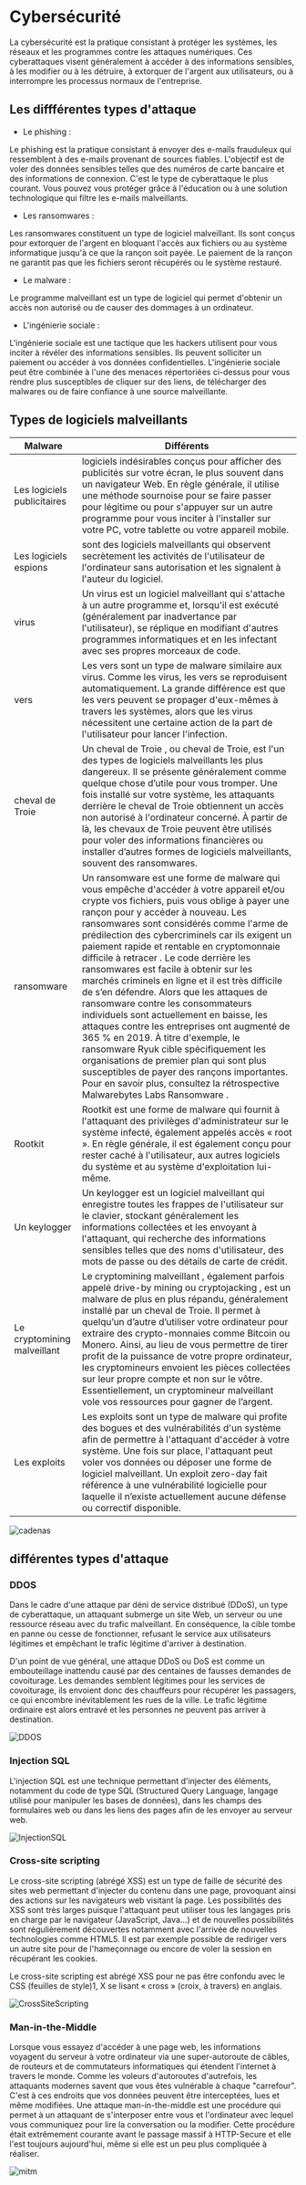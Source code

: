 # Cybersécurité

La cybersécurité est la pratique consistant à protéger les systèmes, les réseaux et les programmes contre les attaques numériques. Ces cyberattaques visent généralement à accéder à des informations sensibles, à les modifier ou à les détruire, à extorquer de l'argent aux utilisateurs, ou à interrompre les processus normaux de l'entreprise.

## Les diffférentes types d'attaque 

- Le phishing :

Le phishing est la pratique consistant à envoyer des e-mails frauduleux qui ressemblent à des e-mails provenant de sources fiables. L'objectif est de voler des données sensibles telles que des numéros de carte bancaire et des informations de connexion. C'est le type de cyberattaque le plus courant. Vous pouvez vous protéger grâce à l'éducation ou à une solution technologique qui filtre les e-mails malveillants.

- Les ransomwares :

Les ransomwares constituent un type de logiciel malveillant. Ils sont conçus pour extorquer de l'argent en bloquant l'accès aux fichiers ou au système informatique jusqu'à ce que la rançon soit payée. Le paiement de la rançon ne garantit pas que les fichiers seront récupérés ou le système restauré.

- Le malware : 


Le programme malveillant est un type de logiciel qui permet d'obtenir un accès non autorisé ou de causer des dommages à un ordinateur. 

- L'ingénierie sociale : 

L'ingénierie sociale est une tactique que les hackers utilisent pour vous inciter à révéler des informations sensibles. Ils peuvent solliciter un paiement ou accéder à vos données confidentielles. L'ingénierie sociale peut être combinée à l'une des menaces répertoriées ci-dessus pour vous rendre plus susceptibles de cliquer sur des liens, de télécharger des malwares ou de faire confiance à une source malveillante.


## Types de logiciels malveillants

Malware |Différents|
| - | - | 
| Les logiciels publicitaires  | logiciels indésirables conçus pour afficher des publicités sur votre écran, le plus souvent dans un navigateur Web. En règle générale, il utilise une méthode sournoise pour se faire passer pour légitime ou pour s'appuyer sur un autre programme pour vous inciter à l'installer sur votre PC, votre tablette ou votre appareil mobile.|
| Les logiciels espions |  sont des logiciels malveillants qui observent secrètement les activités de l'utilisateur de l'ordinateur sans autorisation et les signalent à l'auteur du logiciel.|
 | virus | Un  virus  est un logiciel malveillant qui s'attache à un autre programme et, lorsqu'il est exécuté (généralement par inadvertance par l'utilisateur), se réplique en modifiant d'autres programmes informatiques et en les infectant avec ses propres morceaux de code.
 |vers |Les vers  sont un type de malware similaire aux virus. Comme les virus, les vers se reproduisent automatiquement. La grande différence est que les vers peuvent se propager d'eux-mêmes à travers les systèmes, alors que les virus nécessitent une certaine action de la part de l'utilisateur pour lancer l'infection.|
 |cheval de Troie|Un  cheval de Troie , ou cheval de Troie, est l'un des types de logiciels malveillants les plus dangereux. Il se présente généralement comme quelque chose d’utile pour vous tromper. Une fois installé sur votre système, les attaquants derrière le cheval de Troie obtiennent un accès non autorisé à l'ordinateur concerné. À partir de là, les chevaux de Troie peuvent être utilisés pour voler des informations financières ou installer d’autres formes de logiciels malveillants, souvent des ransomwares.|
 |ransomware  |Un ransomware  est une forme de malware qui vous empêche d'accéder à votre appareil et/ou crypte vos fichiers, puis vous oblige à payer une rançon pour y accéder à nouveau. Les ransomwares sont considérés comme l'arme de prédilection des cybercriminels car ils exigent un paiement rapide et rentable en cryptomonnaie difficile à retracer  . Le code derrière les ransomwares est facile à obtenir sur les marchés criminels en ligne et il est très difficile de s’en défendre. Alors que les attaques de ransomware contre les consommateurs individuels sont actuellement en baisse, les attaques contre les entreprises ont augmenté de 365 % en 2019. À titre d'exemple, le  ransomware Ryuk  cible spécifiquement les organisations de premier plan qui sont plus susceptibles de payer des rançons importantes. Pour en savoir plus, consultez la  rétrospective Malwarebytes Labs Ransomware .|
 |Rootkit|Rootkit  est une forme de malware qui fournit à l'attaquant des privilèges d'administrateur sur le système infecté, également appelés accès « root ». En règle générale, il est également conçu pour rester caché à l'utilisateur, aux autres logiciels du système et au système d'exploitation lui-même.|
 |Un  keylogger  |Un  keylogger  est un logiciel malveillant qui enregistre toutes les frappes de l'utilisateur sur le clavier, stockant généralement les informations collectées et les envoyant à l'attaquant, qui recherche des informations sensibles telles que des noms d'utilisateur, des mots de passe ou des détails de carte de crédit.
|Le cryptomining malveillant|Le cryptomining malveillant , également parfois appelé drive-by mining ou  cryptojacking , est un malware de plus en plus répandu, généralement installé par un cheval de Troie. Il permet à quelqu’un d’autre d’utiliser votre ordinateur pour extraire des crypto-monnaies comme Bitcoin ou Monero. Ainsi, au lieu de vous permettre de tirer profit de la puissance de votre propre ordinateur, les cryptomineurs envoient les pièces collectées sur leur propre compte et non sur le vôtre. Essentiellement, un cryptomineur malveillant vole vos ressources pour gagner de l’argent.|
|Les exploits |Les exploits  sont un type de malware qui profite des bogues et  des vulnérabilités  d'un système afin de permettre à l'attaquant d'accéder à votre système. Une fois sur place, l'attaquant peut voler vos données ou déposer une forme de logiciel malveillant. Un exploit zero-day fait référence à une vulnérabilité logicielle pour laquelle il n’existe actuellement aucune défense ou correctif disponible.|


![cadenas](./image/hacking-3112539_1920.png)

## différentes types d'attaque

### DDOS

Dans le cadre d'une attaque par déni de service distribué (DDoS), un type de cyberattaque, un attaquant submerge un site Web, un serveur ou une ressource réseau avec du trafic malveillant. En conséquence, la cible tombe en panne ou cesse de fonctionner, refusant le service aux utilisateurs légitimes et empêchant le trafic légitime d'arriver à destination.

D'un point de vue général, une attaque DDoS ou DoS est comme un embouteillage inattendu causé par des centaines de fausses demandes de covoiturage. Les demandes semblent légitimes pour les services de covoiturage, ils envoient donc des chauffeurs pour récupérer les passagers, ce qui encombre inévitablement les rues de la ville. Le trafic légitime ordinaire est alors entravé et les personnes ne peuvent pas arriver à destination.

![DDOS](./image/ddos.avif)

### Injection SQL

L'injection SQL est une technique permettant d'injecter des éléments, notamment du code de type SQL (Structured Query Language, langage utilisé pour manipuler les bases de données), dans les champs des formulaires web ou dans les liens des pages afin de les envoyer au serveur web.

![InjectionSQL](./image/injectonsql.png)


### Cross-site scripting

Le cross-site scripting (abrégé XSS) est un type de faille de sécurité des sites web permettant d'injecter du contenu dans une page, provoquant ainsi des actions sur les navigateurs web visitant la page. Les possibilités des XSS sont très larges puisque l'attaquant peut utiliser tous les langages pris en charge par le navigateur (JavaScript, Java...) et de nouvelles possibilités sont régulièrement découvertes notamment avec l'arrivée de nouvelles technologies comme HTML5. Il est par exemple possible de rediriger vers un autre site pour de l'hameçonnage ou encore de voler la session en récupérant les cookies.

Le cross-site scripting est abrégé XSS pour ne pas être confondu avec le CSS (feuilles de style)1, X se lisant « cross » (croix, à travers) en anglais.

![CrossSiteScripting](./image/Cross-Site-ScriptingXSS.png)

###  Man-in-the-Middle

Lorsque vous essayez d'accéder à une page web, les informations voyagent du serveur à votre ordinateur via une super-autoroute de câbles, de routeurs et de commutateurs informatiques qui étendent l'internet à travers le monde. Comme les voleurs d'autoroutes d'autrefois, les attaquants modernes savent que vous êtes vulnérable à chaque "carrefour". C'est à ces endroits que vos données peuvent être interceptées, lues et même modifiées. Une attaque man-in-the-middle est une procédure qui permet à un attaquant de s'interposer entre vous et l'ordinateur avec lequel vous communiquez pour lire la conversation ou la modifier. Cette procédure était extrêmement courante avant le passage massif à HTTP-Secure et elle l'est toujours aujourd'hui, même si elle est un peu plus compliquée à réaliser.


![mitm](./image/mitm.webp)
